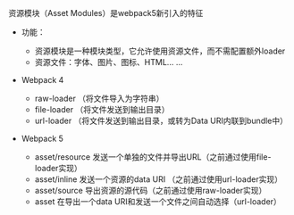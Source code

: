 资源模块（Asset Modules）是webpack5新引入的特征

- 功能：
  - 资源模块是一种模块类型，它允许使用资源文件，而不需配置额外loader
  - 资源文件：字体、图片、图标、HTML... ...



- Webpack 4
  - raw-loader （将文件导入为字符串）
  - file-loader （将文件发送到输出目录）
  - url-loader （将文件发送到输出目录，或转为Data URI内联到bundle中）

- Webpack 5
  - asset/resource 发送一个单独的文件并导出URL（之前通过使用file-loader实现）
  - asset/inline 发送一个资源的data URI （之前通过使用url-loader实现）
  - asset/source 导出资源的源代码（之前通过使用raw-loader实现）
  - asset 在导出一个data URI和发送一个文件之间自动选择（url-loader）
